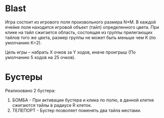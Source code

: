 # Blast

Игра состоит из игрового поля произвольного размера N*M. В каждой ячейке поля находится игровой объект (тайл) определенного цвета. 
При клике на тайл сжигается область, состоящая из группы прилегающих тайлов того же цвета, размер группы не может быть меньше чем K (по умолчанию K=2). 

Цель игры – набрать X очков за Y ходов, иначе проигрыш (По умолчанию 5 ходов на 25 очков).

# Бустеры

Реализовано 2 бустера:
1. БОМБА - При активации бустера и клика по полю, в данной клетке сжигаются тайлы в радиусе R клеток.
2. ТЕЛЕПОРТ - Бустер позволяет поменять два тайла местами.





